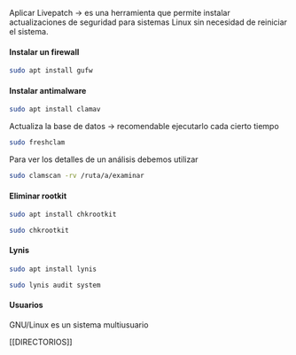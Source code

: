 Aplicar Livepatch -> es una herramienta que permite instalar actualizaciones de seguridad para sistemas Linux sin necesidad de reiniciar el sistema.

#### Instalar un firewall
``` bash
sudo apt install gufw
```

#### Instalar antimalware
``` bash
sudo apt install clamav
```

Actualiza la base de datos -> recomendable ejecutarlo cada cierto tiempo
``` bash
sudo freshclam
```

Para ver los detalles de un análisis debemos utilizar

``` bash
sudo clamscan -rv /ruta/a/examinar
```

#### Eliminar rootkit
``` bash
sudo apt install chkrootkit
```

``` bash
sudo chkrootkit
```

#### Lynis

``` bash
sudo apt install lynis
```

``` bash
sudo lynis audit system
```

#### Usuarios
GNU/Linux es un sistema multiusuario

[[DIRECTORIOS]]